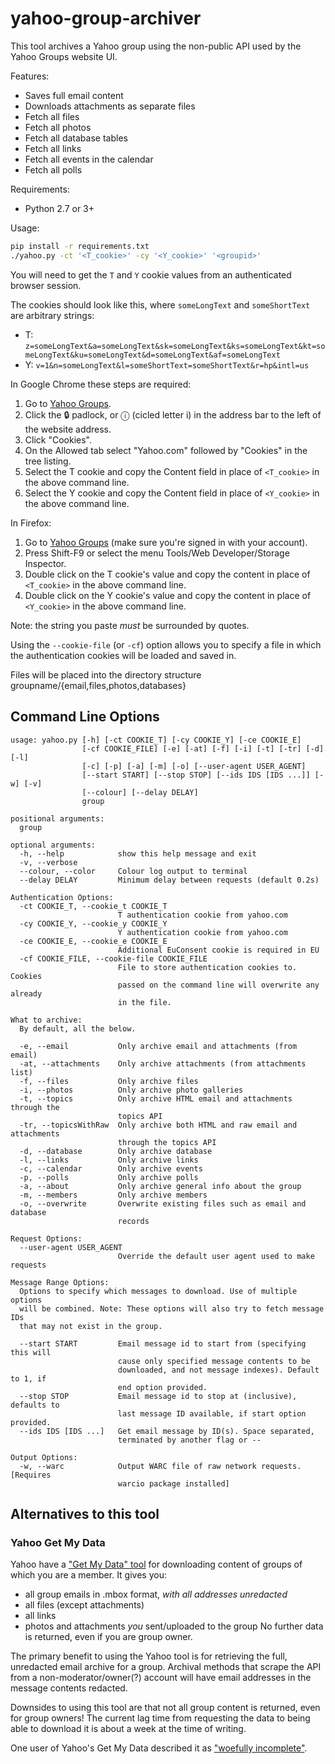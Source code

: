 yahoo-group-archiver
====================

This tool archives a Yahoo group using the non-public API used by the Yahoo Groups website UI.

Features:
* Saves full email content
* Downloads attachments as separate files
* Fetch all files
* Fetch all photos
* Fetch all database tables
* Fetch all links
* Fetch all events in the calendar
* Fetch all polls

Requirements:
* Python 2.7 or 3+

Usage:
```bash
pip install -r requirements.txt
./yahoo.py -ct '<T_cookie>' -cy '<Y_cookie>' '<groupid>'
```

You will need to get the `T` and `Y` cookie values from an authenticated
browser session.

The cookies should look like this, where `someLongText` and `someShortText` are arbitrary strings:
- T: `z=someLongText&a=someLongText&sk=someLongText&ks=someLongText&kt=someLongText&ku=someLongText&d=someLongText&af=someLongText`
- Y: `v=1&n=someLongText&l=someShortText=someShortText&r=hp&intl=us`

In Google Chrome these steps are required:
1. Go to [Yahoo Groups](https://groups.yahoo.com/neo).
2. Click the 🔒 padlock, or ⓘ (cicled letter i) in the address bar to the left of the website address.
3. Click "Cookies".
4. On the Allowed tab select "Yahoo.com" followed by "Cookies" in the tree listing.
5. Select the T cookie and copy the Content field in place of `<T_cookie>` in the above command line.
6. Select the Y cookie and copy the Content field in place of `<Y_cookie>` in the above command line.

In Firefox:
1. Go to [Yahoo Groups](https://groups.yahoo.com/neo) (make sure you're signed in with your account).
2. Press Shift-F9 or select the menu Tools/Web Developer/Storage Inspector.
3. Double click on the T cookie's value and copy the content in place of `<T_cookie>` in the above command line.
4. Double click on the Y cookie's value and copy the content in place of `<Y_cookie>` in the above command line.

Note: the string you paste _must_ be surrounded by quotes.

Using the `--cookie-file` (or `-cf`) option allows you to specify a file in which the authentication cookies will be
loaded and saved in.

Files will be placed into the directory structure groupname/{email,files,photos,databases}

## Command Line Options
```
usage: yahoo.py [-h] [-ct COOKIE_T] [-cy COOKIE_Y] [-ce COOKIE_E]
                [-cf COOKIE_FILE] [-e] [-at] [-f] [-i] [-t] [-tr] [-d] [-l]
                [-c] [-p] [-a] [-m] [-o] [--user-agent USER_AGENT]
                [--start START] [--stop STOP] [--ids IDS [IDS ...]] [-w] [-v]
                [--colour] [--delay DELAY]
                group

positional arguments:
  group

optional arguments:
  -h, --help            show this help message and exit
  -v, --verbose
  --colour, --color     Colour log output to terminal
  --delay DELAY         Minimum delay between requests (default 0.2s)

Authentication Options:
  -ct COOKIE_T, --cookie_t COOKIE_T
                        T authentication cookie from yahoo.com
  -cy COOKIE_Y, --cookie_y COOKIE_Y
                        Y authentication cookie from yahoo.com
  -ce COOKIE_E, --cookie_e COOKIE_E
                        Additional EuConsent cookie is required in EU
  -cf COOKIE_FILE, --cookie-file COOKIE_FILE
                        File to store authentication cookies to. Cookies
                        passed on the command line will overwrite any already
                        in the file.

What to archive:
  By default, all the below.

  -e, --email           Only archive email and attachments (from email)
  -at, --attachments    Only archive attachments (from attachments list)
  -f, --files           Only archive files
  -i, --photos          Only archive photo galleries
  -t, --topics          Only archive HTML email and attachments through the
                        topics API
  -tr, --topicsWithRaw  Only archive both HTML and raw email and attachments
                        through the topics API
  -d, --database        Only archive database
  -l, --links           Only archive links
  -c, --calendar        Only archive events
  -p, --polls           Only archive polls
  -a, --about           Only archive general info about the group
  -m, --members         Only archive members
  -o, --overwrite       Overwrite existing files such as email and database
                        records

Request Options:
  --user-agent USER_AGENT
                        Override the default user agent used to make requests

Message Range Options:
  Options to specify which messages to download. Use of multiple options
  will be combined. Note: These options will also try to fetch message IDs
  that may not exist in the group.

  --start START         Email message id to start from (specifying this will
                        cause only specified message contents to be
                        downloaded, and not message indexes). Default to 1, if
                        end option provided.
  --stop STOP           Email message id to stop at (inclusive), defaults to
                        last message ID available, if start option provided.
  --ids IDS [IDS ...]   Get email message by ID(s). Space separated,
                        terminated by another flag or --

Output Options:
  -w, --warc            Output WARC file of raw network requests. [Requires
                        warcio package installed]
```

## Alternatives to this tool
### Yahoo Get My Data
Yahoo have a ["Get My Data" tool](https://groups.yahoo.com/neo/getmydata) for downloading content of groups of which you
are a member.
It gives you:
* all group emails in .mbox format, _with all addresses unredacted_
* all files (except attachments)
* all links
* photos and attachments _you_ sent/uploaded to the group
No further data is returned, even if you are group owner.

The primary benefit to using the Yahoo tool is for retrieving the full, unredacted email archive for a group. Archival
methods that scrape the API from a non-moderator/owner(?) account will have email addresses in the message contents
redacted.

Downsides to using this tool are that not all group content is returned, even for group owners!
The current lag time from requesting the data to being able to download it is about a week at the time of writing.

One user of Yahoo's Get My Data described it as ["woefully
incomplete"](https://github.com/IgnoredAmbience/yahoo-group-archiver/issues/87).
